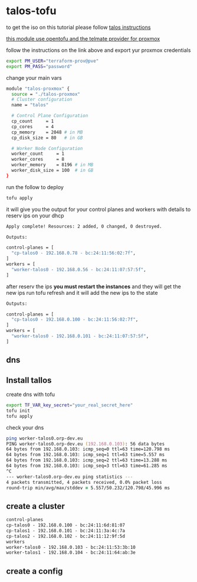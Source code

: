 # talos-tofu

to get the iso on this tutorial please follow [talos instructions](https://www.talos.dev/v1.10/talos-guides/install/virtualized-platforms/proxmox/)

[this module use opentofu and the telmate provider for proxmox](https://search.opentofu.org/provider/telmate/proxmox/latest)

follow the instructions on the link above and export yur proxmox credentials

```bash
export PM_USER="terraform-prov@pve"
export PM_PASS="password"
```

change your main vars

```bash
module "talos-proxmox" {
  source = "./talos-proxmox"
  # Cluster configuration
  name = "talos"

  # Control Plane Configuration
  cp_count     = 1
  cp_cores     = 4
  cp_memory    = 2048 # in MB
  cp_disk_size = 80   # in GB

  # Worker Node Configuration
  worker_count     = 1
  worker_cores     = 8
  worker_memory    = 8196 # in MB
  worker_disk_size = 100  # in GB
}
```

run the follow to deploy

```bash
tofu apply 
```

it will give you the output for your control planes and workers with details to reserv ips on your dhcp

```bash
Apply complete! Resources: 2 added, 0 changed, 0 destroyed.

Outputs:

control-planes = [
  "cp-talos0 - 192.168.0.78 - bc:24:11:56:02:7f",
]
workers = [
  "worker-talos0 - 192.168.0.56 - bc:24:11:07:57:5f",
]
```

after reserv the ips **you must restart the instances** and they will get the new ips
run tofu refresh and it will add the new ips to the state

```bash
Outputs:

control-planes = [
  "cp-talos0 - 192.168.0.100 - bc:24:11:56:02:7f",
]
workers = [
  "worker-talos0 - 192.168.0.101 - bc:24:11:07:57:5f",
]
```

## dns

## Install tallos

create dns with tofu 

```bash
export TF_VAR_key_secret="your_real_secret_here"
tofu init 
tofu apply
```

check your dns

```zsh
ping worker-talos0.orp-dev.eu                                                                                                                                                                                                                                   ✔  13:51:58  
PING worker-talos0.orp-dev.eu (192.168.0.103): 56 data bytes
64 bytes from 192.168.0.103: icmp_seq=0 ttl=63 time=120.798 ms
64 bytes from 192.168.0.103: icmp_seq=1 ttl=63 time=5.557 ms
64 bytes from 192.168.0.103: icmp_seq=2 ttl=63 time=13.288 ms
64 bytes from 192.168.0.103: icmp_seq=3 ttl=63 time=61.285 ms
^C
--- worker-talos0.orp-dev.eu ping statistics ---
4 packets transmitted, 4 packets received, 0.0% packet loss
round-trip min/avg/max/stddev = 5.557/50.232/120.798/45.996 ms
```


## create a cluster  

```txt
control-planes
cp-talos0 - 192.168.0.100 - bc:24:11:6d:81:07
cp-talos1 - 192.168.0.101 - bc:24:11:3a:4c:7a
cp-talos2 - 192.168.0.102 - bc:24:11:12:9f:5d
workers
worker-talos0 - 192.168.0.103 - bc:24:11:53:3b:10
worker-talos1 - 192.168.0.104 - bc:24:11:64:ab:3e
```

## create a config